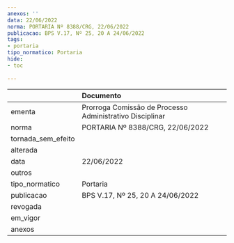 ```yaml
---
anexos: ''
data: 22/06/2022
norma: PORTARIA Nº 8388/CRG, 22/06/2022
publicacao: BPS V.17, Nº 25, 20 A 24/06/2022
tags:
- portaria
tipo_normatico: Portaria
hide: 
- toc 
 
---
```


|                    | Documento                                                |
|:-------------------|:---------------------------------------------------------|
| ementa             | Prorroga Comissão de Processo Administrativo Disciplinar |
| norma              | PORTARIA Nº 8388/CRG, 22/06/2022                         |
| tornada_sem_efeito |                                                          |
| alterada           |                                                          |
| data               | 22/06/2022                                               |
| outros             |                                                          |
| tipo_normatico     | Portaria                                                 |
| publicacao         | BPS V.17, Nº 25, 20 A 24/06/2022                         |
| revogada           |                                                          |
| em_vigor           |                                                          |
| anexos             |                                                          |